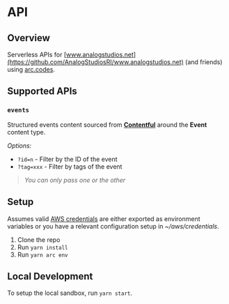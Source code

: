 # API

## Overview
Serverless APIs for [www.analogstudios.net](https://github.com/AnalogStudiosRI/www.analogstudios.net) (and friends) using [arc.codes](https://arc.codes/).

## Supported APIs
### `events`
Structured events content sourced from [**Contentful**](https://contentful.com/) around the **Event** content type.

_Options:_
- `?id=n` - Filter by the ID of the event
- `?tag=xxx` - Filter by tags of the event

> _You can only pass one or the other_

## Setup

Assumes valid [AWS credentials](https://arc.codes/docs/en/get-started/detailed-aws-setup) are either exported as environment variables or you have a relevant configuration setup in _~/aws/credentials_.

1. Clone the repo
1. Run `yarn install`
1. Run `yarn arc env`

## Local Development

To setup the local sandbox, run `yarn start`.